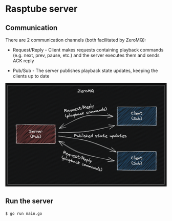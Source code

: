 # Rasptube server

## Communication

There are 2 communication channels (both facilitated by ZeroMQ):

* Request/Reply - Client makes requests containing playback commands (e.g. next, prev, pause, etc.) and the server executes them and sends ACK reply

* Pub/Sub - The server publishes playback state updates, keeping the clients up to date


![Chart](./images/rasptube-communication.png)

## Run the server
`$ go run main.go`
